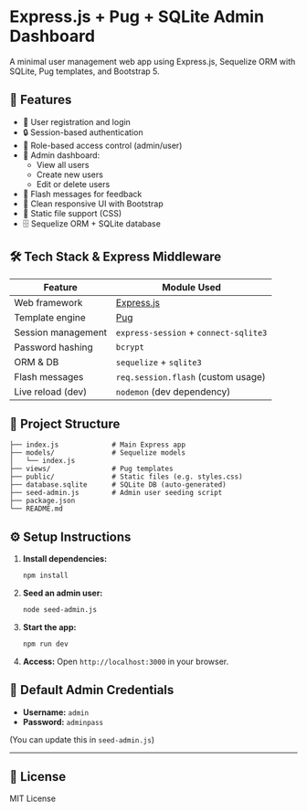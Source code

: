# Express.js + Pug + SQLite Admin Dashboard

A minimal user management web app using Express.js, Sequelize ORM with SQLite, Pug templates, and Bootstrap 5.

## 🚀 Features

- 📝 User registration and login
- 🔒 Session-based authentication
- 🔐 Role-based access control (admin/user)
- 👤 Admin dashboard:
  - View all users
  - Create new users
  - Edit or delete users
- 💬 Flash messages for feedback
- 🎨 Clean responsive UI with Bootstrap
- 📁 Static file support (CSS)
- 🗄️ Sequelize ORM + SQLite database

## 🛠 Tech Stack & Express Middleware

| Feature              | Module Used                     |
|---------------------|----------------------------------|
| Web framework       | [Express.js](https://expressjs.com) |
| Template engine     | [Pug](https://pugjs.org)         |
| Session management  | `express-session` + `connect-sqlite3` |
| Password hashing    | `bcrypt`                         |
| ORM & DB            | `sequelize` + `sqlite3`          |
| Flash messages      | `req.session.flash` (custom usage) |
| Live reload (dev)   | `nodemon` (dev dependency)       |

## 📂 Project Structure

```
├── index.js             # Main Express app
├── models/              # Sequelize models
│   └── index.js
├── views/               # Pug templates
├── public/              # Static files (e.g. styles.css)
├── database.sqlite      # SQLite DB (auto-generated)
├── seed-admin.js        # Admin user seeding script
├── package.json
└── README.md
```

## ⚙️ Setup Instructions

1. **Install dependencies:**
   ```bash
   npm install
   ```

2. **Seed an admin user:**
   ```bash
   node seed-admin.js
   ```

3. **Start the app:**
   ```bash
   npm run dev
   ```

4. **Access:**
   Open `http://localhost:3000` in your browser.

## 🔐 Default Admin Credentials

- **Username:** `admin`
- **Password:** `adminpass`

(You can update this in `seed-admin.js`)

---

## 📝 License

MIT License
